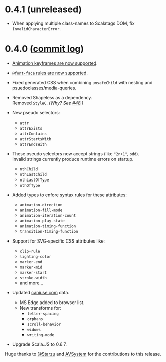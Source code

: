 # 0.4.1 (unreleased)

* When applying multiple class-names to Scalatags DOM, fix `InvalidCharacterError`.


# 0.4.0 ([commit log](https://github.com/japgolly/scalacss/compare/v0.3.2...v0.4.0))

* [Animation keyframes are now supported](../features/keyframes.md).

* [`@font-face` rules are now supported](../features/font_faces.md).

* Fixed generated CSS when combining `unsafeChild` with nesting and psuedoclasses/media-queries.

* Removed Shapeless as a dependency.
  <br>Removed `StyleC`. *(Why? See [#48](https://github.com/japgolly/scalacss/issues/48).)*


* New pseudo selectors:
  * `attr`
  * `attrExists`
  * `attrContains`
  * `attrStartsWith`
  * `attrEndsWith`


* These pseudo selectors now accept strings (like `"2n+1"`, `odd`).
  <br>Invalid strings currently produce runtime errors on startup.
  * `nthChild`
  * `nthLastChild`
  * `nthLastOfType`
  * `nthOfType`


* Added types to enfore syntax rules for these attributes:
  * `animation-direction`
  * `animation-fill-mode`
  * `animation-iteration-count`
  * `animation-play-state`
  * `animation-timing-function`
  * `transition-timing-function`


* Support for SVG-specific CSS attributes like:
  * `clip-rule`
  * `lighting-color`
  * `marker-end`
  * `marker-mid`
  * `marker-start`
  * `stroke-width`
  * and more...


* Updated [caniuse.com](http://caniuse.com/) data.
  * MS Edge added to browser list.
  * New transforms for:
    * `letter-spacing`
    * `orphans`
    * `scroll-behavior`
    * `widows`
    * `writing-mode`


* Upgrade Scala.JS to 0.6.7.


Huge thanks to [@Starzu](https://github.com/Starzu) and [AVSystem](http://www.avsystem.com/) for the contributions to this release.
